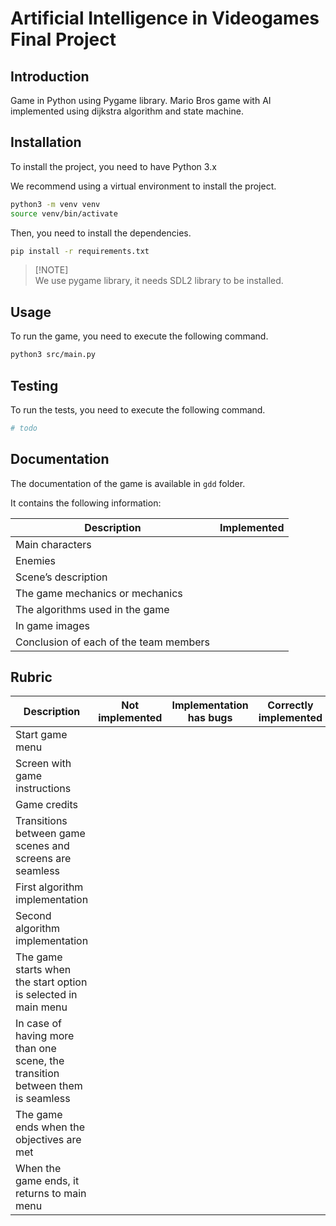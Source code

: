 # Artificial Intelligence in Videogames Final Project

## Introduction

Game in Python using Pygame library.
Mario Bros game with AI implemented using dijkstra algorithm and state machine.

## Installation

To install the project, you need to have Python 3.x

We recommend using a virtual environment to install the project.

```bash
python3 -m venv venv
source venv/bin/activate
```

Then, you need to install the dependencies.

```bash
pip install -r requirements.txt
```

> [!NOTE]\
> We use pygame library, it needs SDL2 library to be installed.

## Usage

To run the game, you need to execute the following command.

```bash
python3 src/main.py
```

## Testing

To run the tests, you need to execute the following command.

```bash
# todo
```

## Documentation

The documentation of the game is available in `gdd` folder.

It contains the following information:

| Description                            | Implemented |
| -------------------------------------- | ----------- |
| Main characters                        |             |
| Enemies                                |             |
| Scene’s description                    |             |
| The game mechanics or mechanics        |             |
| The algorithms used in the game        |             |
| In game images                         |             |
| Conclusion of each of the team members |             |

## Rubric

| Description                                                                    | Not implemented | Implementation has bugs | Correctly implemented |
| ------------------------------------------------------------------------------ | --------------- | ----------------------- | --------------------- |
| Start game menu                                                                |                 |                         |                       |
| Screen with game instructions                                                  |                 |                         |                       |
| Game credits                                                                   |                 |                         |                       |
| Transitions between game scenes and screens are seamless                       |                 |                         |                       |
| First algorithm implementation                                                 |                 |                         |                       |
| Second algorithm implementation                                                |                 |                         |                       |
| The game starts when the start option is selected in main menu                 |                 |                         |                       |
| In case of having more than one scene, the transition between them is seamless |                 |                         |                       |
| The game ends when the objectives are met                                      |                 |                         |                       |
| When the game ends, it returns to main menu                                    |                 |                         |                       |
